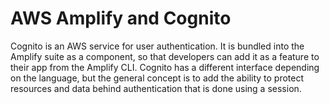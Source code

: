 # AWS Amplify and Cognito

Cognito is an AWS service for user authentication. It is bundled into the Amplify suite as a component, so that developers can add it as a feature to their app from the Amplify CLI. Cognito has a different interface depending on the language, but the general concept is to add the ability to protect resources and data behind authentication that is done using a session.
